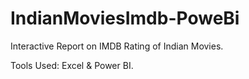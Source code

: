 # IndianMoviesImdb-PoweBi 
Interactive Report on IMDB Rating of Indian Movies.

Tools Used: Excel & Power BI.
